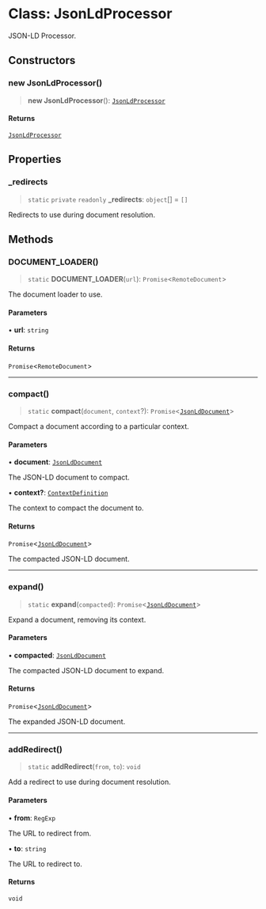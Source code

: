 # Class: JsonLdProcessor

JSON-LD Processor.

## Constructors

### new JsonLdProcessor()

> **new JsonLdProcessor**(): [`JsonLdProcessor`](JsonLdProcessor.md)

#### Returns

[`JsonLdProcessor`](JsonLdProcessor.md)

## Properties

### \_redirects

> `static` `private` `readonly` **\_redirects**: `object`[] = `[]`

Redirects to use during document resolution.

## Methods

### DOCUMENT\_LOADER()

> `static` **DOCUMENT\_LOADER**(`url`): `Promise`\<`RemoteDocument`\>

The document loader to use.

#### Parameters

• **url**: `string`

#### Returns

`Promise`\<`RemoteDocument`\>

***

### compact()

> `static` **compact**(`document`, `context`?): `Promise`\<[`JsonLdDocument`](../type-aliases/JsonLdDocument.md)\>

Compact a document according to a particular context.

#### Parameters

• **document**: [`JsonLdDocument`](../type-aliases/JsonLdDocument.md)

The JSON-LD document to compact.

• **context?**: [`ContextDefinition`](../interfaces/ContextDefinition.md)

The context to compact the document to.

#### Returns

`Promise`\<[`JsonLdDocument`](../type-aliases/JsonLdDocument.md)\>

The compacted JSON-LD document.

***

### expand()

> `static` **expand**(`compacted`): `Promise`\<[`JsonLdDocument`](../type-aliases/JsonLdDocument.md)\>

Expand a document, removing its context.

#### Parameters

• **compacted**: [`JsonLdDocument`](../type-aliases/JsonLdDocument.md)

The compacted JSON-LD document to expand.

#### Returns

`Promise`\<[`JsonLdDocument`](../type-aliases/JsonLdDocument.md)\>

The expanded JSON-LD document.

***

### addRedirect()

> `static` **addRedirect**(`from`, `to`): `void`

Add a redirect to use during document resolution.

#### Parameters

• **from**: `RegExp`

The URL to redirect from.

• **to**: `string`

The URL to redirect to.

#### Returns

`void`
